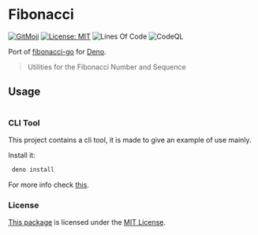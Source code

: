 # Fibonacci

[![GitMoji](https://img.shields.io/badge/Gitmoji-%F0%9F%8E%A8%20-FFDD67.svg)](https://gitmoji.dev)
[![License: MIT](https://img.shields.io/badge/License-MIT-blue.svg)](https://opensource.org/licenses/MIT)
![Lines Of Code](https://img.shields.io/tokei/lines/github.com/UltiRequiem/fibonacci-deno?color=blue&label=Total%20Lines)
![CodeQL](https://github.com/UltiRequiem/fibonacci-deno/workflows/CodeQL/badge.svg)

Port of [fibonacci-go](https://github.com/UltiRequiem/fibonacci) for [Deno](https://deno.land).

> Utilities for the Fibonacci Number and Sequence

## Usage

```typescript

```

### CLI Tool

This project contains a cli tool, it is made to give an example of use mainly.

Install it:

```bash
 deno install
```

For more info check [this](https://deno.land/manual/tools/script_installer).

### License

[This package](https://deno.land/x/fibonacci) is licensed under the [MIT License](./LICENSE.md).
